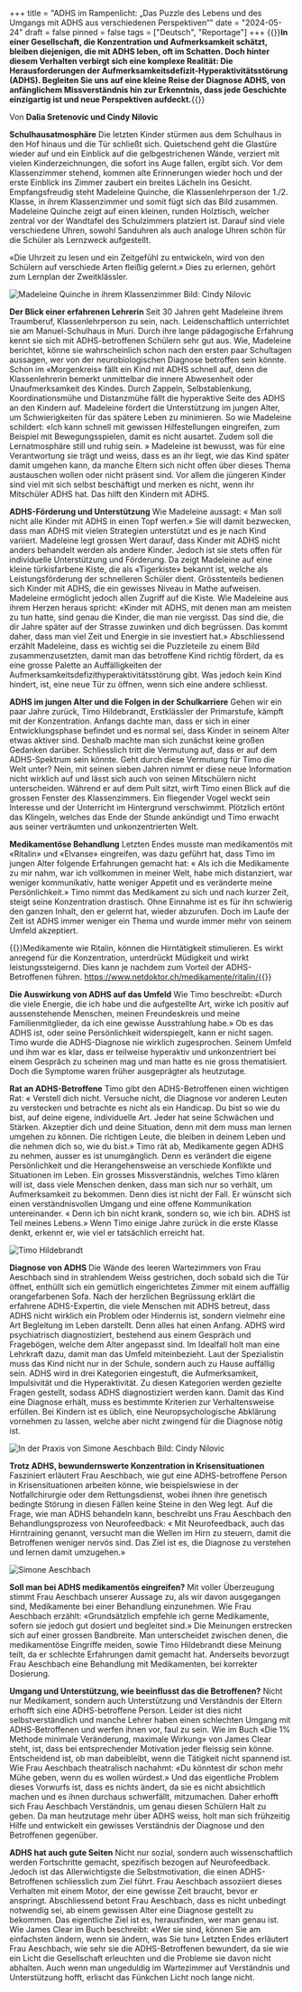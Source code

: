 +++
title = "ADHS im Rampenlicht: „Das Puzzle des Lebens und des Umgangs mit ADHS aus verschiedenen Perspektiven“"
date = "2024-05-24"
draft = false
pinned = false
tags = ["Deutsch", "Reportage"]
+++
{{<lead>}}**In einer Gesellschaft, die Konzentration und Aufmerksamkeit schätzt, bleiben diejenigen, die mit ADHS leben, oft im Schatten. Doch hinter diesem Verhalten verbirgt sich eine komplexe Realität: Die Herausforderungen der Aufmerksamkeitsdefizit-Hyperaktivitätsstörung (ADHS). Begleiten Sie uns auf eine kleine Reise der Diagnose ADHS, von anfänglichem Missverständnis hin zur Erkenntnis, dass jede Geschichte einzigartig ist und neue Perspektiven aufdeckt.**{{</lead>}}



Von **Dalia Sretenovic und Cindy Nilovic**

**Schulhausatmosphäre** 
Die letzten Kinder stürmen aus dem Schulhaus in den Hof hinaus und die Tür schließt sich. Quietschend geht die Glastüre wieder auf und ein Einblick auf die gelbgestrichenen Wände, verziert mit vielen Kinderzeichnungen, die sofort ins Auge fallen, ergibt sich. Vor dem Klassenzimmer stehend, kommen alte Erinnerungen wieder hoch und der erste Einblick ins Zimmer zaubert ein breites Lächeln ins Gesicht. Empfangsfreudig steht Madeleine Quinche, die Klassenlehrperson der 1./2. Klasse, in ihrem Klassenzimmer und somit fügt sich das Bild zusammen. Madeleine Quinche zeigt auf einen kleinen, runden Holztisch, welcher zentral vor der Wandtafel des Schulzimmers platziert ist. Darauf sind viele verschiedene Uhren, sowohl Sanduhren als auch analoge Uhren schön für die Schüler als Lernzweck aufgestellt.

«Die Uhrzeit zu lesen und ein Zeitgefühl zu entwickeln, wird von den Schülern auf verschiede Arten fleißig gelernt.»
Dies zu erlernen, gehört zum Lernplan der Zweitklässler.

![Madeleine Quinche in ihrem Klassenzimmer Bild: Cindy Nilovic](madeleine-quinche-1-.jpg)

**Der Blick einer erfahrenen Lehrerin**
Seit 30 Jahren geht Madeleine ihrem Traumberuf, Klassenlehrperson zu sein, nach. Leidenschaftlich unterrichtet sie am Manuel-Schulhaus in Muri. Durch ihre lange pädagogische Erfahrung kennt sie sich mit ADHS-betroffenen Schülern sehr gut aus. Wie, Madeleine berichtet, könne sie wahrscheinlich schon nach den ersten paar Schultagen aussagen, wer von der neurobiologischen Diagnose betroffen sein könnte. Schon im «Morgenkreis» fällt ein Kind mit ADHS schnell auf, denn die Klassenlehrerin bemerkt unmittelbar die innere Abwesenheit oder Unaufmerksamkeit des Kindes. Durch Zappeln, Selbstablenkung, Koordinationsmühe und Distanzmühe fällt die hyperaktive Seite des ADHS an den Kindern auf. Madeleine fördert die Unterstützung im jungen Alter, um Schwierigkeiten für das spätere Leben zu minimieren. So wie Madeleine schildert: «Ich kann schnell mit gewissen Hilfestellungen eingreifen, zum Beispiel mit Bewegungsspielen, damit es nicht ausartet. Zudem soll die Lernatmosphäre still und ruhig sein. » Madeleine ist bewusst, was für eine Verantwortung sie trägt und weiss, dass es an ihr liegt, wie das Kind später damit umgehen kann, da manche Eltern sich nicht offen über dieses Thema austauschen wollen oder nicht präsent sind. Vor allem die jüngeren Kinder sind viel mit sich selbst beschäftigt und merken es nicht, wenn ihr Mitschüler ADHS hat. Das hilft den Kindern mit ADHS. 

**ADHS-Förderung und Unterstützung** 
Wie Madeleine aussagt: « Man soll nicht alle Kinder mit ADHS in einen Topf werfen.» Sie will damit bezwecken, dass man ADHS mit vielen Strategien unterstützt und es je nach Kind variiert. Madeleine legt grossen Wert darauf, dass Kinder mit ADHS nicht anders behandelt werden als andere Kinder. Jedoch ist sie stets offen für individuelle Unterstützung und Förderung. Da zeigt Madeleine auf eine kleine türkisfarbene Kiste, die als «Tigerkiste» bekannt ist, welche als Leistungsförderung der schnelleren Schüler dient. Grösstenteils bedienen sich Kinder mit ADHS, die ein gewisses Niveau in Mathe aufweisen. Madeleine ermöglicht jedoch allen Zugriff auf die Kiste. Wie Madeleine aus ihrem Herzen heraus spricht: «Kinder mit ADHS, mit denen man am meisten zu tun hatte, sind genau die Kinder, die man nie vergisst. Das sind die, die dir Jahre später auf der Strasse zuwinken und dich begrüssen. Das kommt daher, dass man viel Zeit und Energie in sie investiert hat.» Abschliessend erzählt Madeleine, dass es wichtig sei die Puzzleteile zu einem Bild zusammenzusetzten, damit man das betroffene Kind richtig fördert, da es eine grosse Palette an Auffälligkeiten der Aufmerksamkeitsdefizithyperaktivitätsstörung gibt. Was jedoch kein Kind hindert, ist, eine neue Tür zu öffnen, wenn sich eine andere schliesst.

**ADHS im jungen Alter und die Folgen in der Schulkarriere** 
Gehen wir ein paar Jahre zurück, Timo Hildebrandt, Erstklässler der Primarstufe, kämpft mit der Konzentration. Anfangs dachte man, dass er sich in einer Entwicklungsphase befindet und es normal sei, dass Kinder in seinem Alter etwas aktiver sind. Deshalb machte man sich zunächst keine großen Gedanken darüber. Schliesslich tritt die Vermutung auf, dass er auf dem ADHS-Spektrum sein könnte. Geht durch diese Vermutung für Timo die Welt unter? Nein, mit seinen sieben Jahren nimmt er diese neue Information nicht wirklich auf und lässt sich auch von seinen Mitschülern nicht unterscheiden. Während er auf dem Pult sitzt, wirft Timo einen Blick auf die grossen Fenster des Klassenzimmers. Ein fliegender Vogel weckt sein Interesse und der Unterricht im Hintergrund verschwimmt. Plötzlich ertönt das Klingeln, welches das Ende der Stunde ankündigt und Timo erwacht aus seiner verträumten und unkonzentrierten Welt.

**Medikamentöse Behandlung** 
Letzten Endes musste man medikamentös mit «Ritalin» und «Elvanse» eingreifen, was dazu geführt hat, dass Timo im jungen Alter folgende Erfahrungen gemacht hat: « Als ich die Medikamente zu mir nahm, war ich vollkommen in meiner Welt, habe mich distanziert, war weniger kommunikativ, hatte weniger Appetit und es veränderte meine Persönlichkeit.» 
Timo nimmt das Medikament zu sich und nach kurzer Zeit, steigt seine Konzentration drastisch. Ohne Einnahme ist es für ihn schwierig den ganzen Inhalt, den er gelernt hat, wieder abzurufen. Doch im Laufe der Zeit ist ADHS immer weniger ein Thema und wurde immer mehr von seinem Umfeld akzeptiert.

{{<box>}}Medikamente wie Ritalin, können die Hirntätigkeit stimulieren. Es wirkt anregend für die Konzentration, unterdrückt Müdigkeit und wirkt leistungssteigernd. Dies kann je nachdem zum Vorteil der ADHS-Betroffenen führen.
https://www.netdoktor.ch/medikamente/ritalin/{{</box>}}

**Die Auswirkung von ADHS auf das Umfeld** 
Wie Timo beschreibt: «Durch die viele Energie, die ich habe und die aufgestellte Art, wirke ich positiv auf aussenstehende Menschen, meinen Freundeskreis und meine Familienmitglieder, da ich eine gewisse Ausstrahlung habe.» Ob es das ADHS ist, oder seine Persönlichkeit widerspiegelt, kann er nicht sagen. Timo wurde die ADHS-Diagnose nie wirklich zugesprochen. Seinem Umfeld und ihm war es klar, dass er teilweise hyperaktiv und unkonzentriert bei einem Gespräch zu scheinen mag und man hatte es nie gross thematisiert. Doch die Symptome waren früher ausgeprägter als heutzutage. 

**Rat an ADHS-Betroffene** 
Timo gibt den ADHS-Betroffenen einen wichtigen Rat: « Verstell dich nicht. Versuche nicht, die Diagnose vor anderen Leuten zu verstecken und betrachte es nicht als ein Handicap. Du bist so wie du bist, auf deine eigene, individuelle Art. Jeder hat seine Schwächen und Stärken. Akzeptier dich und deine Situation, denn mit dem muss man lernen umgehen zu können. Die richtigen Leute, die bleiben in deinem Leben und die nehmen dich so, wie du bist.» Timo rät ab, Medikamente gegen ADHS zu nehmen, ausser es ist unumgänglich. Denn es verändert die eigene Persönlichkeit und die Herangehensweise an verschiede Konflikte und Situationen im Leben. Ein grosses Missverständnis, welches Timo klären will ist, dass viele Menschen denken, dass man sich nur so verhält, um Aufmerksamkeit zu bekommen. Denn dies ist nicht der Fall. Er wünscht sich einen verständnisvollen Umgang und eine offene Kommunikation untereinander. « Denn ich bin nicht krank, sondern so, wie ich bin. ADHS ist Teil meines Lebens.» Wenn Timo einige Jahre zurück in die erste Klasse denkt, erkennt er, wie viel er tatsächlich erreicht hat.

![Timo Hildebrandt ](hildi.jpg)

**Diagnose von ADHS**
Die Wände des leeren Wartezimmers von Frau Aeschbach sind in strahlendem Weiss gestrichen, doch sobald sich die Tür öffnet, enthüllt sich ein gemütlich eingerichtetes Zimmer mit einem auffällig orangefarbenen Sofa. Nach der herzlichen Begrüssung erklärt die erfahrene ADHS-Expertin, die viele Menschen mit ADHS betreut, dass ADHS nicht wirklich ein Problem oder Hindernis ist, sondern vielmehr eine Art Begleitung im Leben darstellt. Denn alles hat einen Anfang. ADHS wird psychiatrisch diagnostiziert, bestehend aus einem Gespräch und Fragebögen, welche dem Alter angepasst sind. Im Idealfall holt man eine Lehrkraft dazu, damit man das Umfeld miteinbezieht. Laut der Spezialistin muss das Kind nicht nur in der Schule, sondern auch zu Hause auffällig sein. ADHS wird in drei Kategorien eingestuft, die Aufmerksamkeit, Impulsivität und die Hyperaktivität. Zu diesen Kategorien werden gezielte Fragen gestellt, sodass ADHS diagnostiziert werden kann. Damit das Kind eine Diagnose erhält, muss es bestimmte Kriterien zur Verhaltensweise erfüllen. Bei Kindern ist es üblich, eine Neuropsychologische Abklärung vornehmen zu lassen, welche aber nicht zwingend für die Diagnose nötig ist.

![In der Praxis von Simone Aeschbach Bild: Cindy Nilovic](praxis-simone.jpg)

**Trotz ADHS, bewundernswerte Konzentration in Krisensituationen** 
Fasziniert erläutert Frau Aeschbach, wie gut eine ADHS-betroffene Person in Krisensituationen arbeiten könne, wie beispielswiese in der Notfallchirurgie oder dem Rettungsdienst, wobei ihnen ihre genetisch bedingte Störung in diesen Fällen keine Steine in den Weg legt. Auf die Frage, wie man ADHS behandeln kann, beschreibt uns Frau Aeschbach den Behandlungsprozess von Neurofeedback: « Mit Neurofeedback, auch das Hirntraining genannt, versucht man die Wellen im Hirn zu steuern, damit die Betroffenen weniger nervös sind. Das Ziel ist es, die Diagnose zu verstehen und lernen damit umzugehen.» 

![Simone Aeschbach](simome.jpg)

**Soll man bei ADHS medikamentös eingreifen?**
Mit voller Überzeugung stimmt Frau Aeschbach unserer Aussage zu, als wir davon ausgegangen sind, Medikamente bei einer Behandlung einzunehmen. Wie Frau Aeschbach erzählt: «Grundsätzlich empfehle ich gerne Medikamente, sofern sie jedoch gut dosiert und begleitet sind.» Die Meinungen erstrecken sich auf einer grossen Bandbreite. Man unterscheidet zwischen denen, die medikamentöse Eingriffe meiden, sowie Timo Hildebrandt diese Meinung teilt, da er schlechte Erfahrungen damit gemacht hat. Anderseits bevorzugt Frau Aeschbach eine Behandlung mit Medikamenten, bei korrekter Dosierung. 

**Umgang und Unterstützung, wie beeinflusst das die Betroffenen?**
Nicht nur Medikament, sondern auch Unterstützung und Verständnis der Eltern erhofft sich eine ADHS-betroffene Person. Leider ist dies nicht selbstverständlich und manche Lehrer haben einen schlechten Umgang mit ADHS-Betroffenen und werfen ihnen vor, faul zu sein. Wie im Buch «Die 1% Methode minimale Veränderung, maximale Wirkung» von James Clear steht, ist, dass bei entsprechender Motivation jeder fleissig sein könne. Entscheidend ist, ob man dabeibleibt, wenn die Tätigkeit nicht spannend ist.
Wie Frau Aeschbach theatralisch nachahmt: «Du könntest dir schon mehr Mühe geben, wenn du es wollen würdest.» Und das eigentliche Problem dieses Vorwurfs ist, dass es nichts ändert, da sie es nicht absichtlich machen und es ihnen durchaus schwerfällt, mitzumachen. Daher erhofft sich Frau Aeschbach Verständnis, um genau diesen Schülern Halt zu geben. Da man heutzutage mehr über ADHS weiss, holt man sich frühzeitig Hilfe und entwickelt ein gewisses Verständnis der Diagnose und den Betroffenen gegenüber. 

**ADHS hat auch gute Seiten**
Nicht nur sozial, sondern auch wissenschaftlich werden Fortschritte gemacht, spezifisch bezogen auf Neurofeedback. Jedoch ist das Allerwichtigste die Selbstmotivation, die einen ADHS-Betroffenen schliesslich zum Ziel führt. Frau Aeschbach assoziiert dieses Verhalten mit einem Motor, der eine gewisse Zeit braucht, bevor er anspringt. Abschliessend betont Frau Aeschbach, dass es nicht unbedingt notwendig sei, ab einem gewissen Alter eine Diagnose gestellt zu bekommen. Das eigentliche Ziel ist es, herausfinden, wer man genau ist. Wie James Clear im Buch beschreibt: «Wer sie sind, können Sie am einfachsten ändern, wenn sie ändern, was Sie tun» Letzten Endes erläutert Frau Aeschbach, wie sehr sie die ADHS-Betroffenen bewundert, da sie wie ein Licht die Gesellschaft erleuchten und die Probleme sie davon nicht abhalten. Auch wenn man ungeduldig im Wartezimmer auf Verständnis und Unterstützung hofft, erlischt das Fünkchen Licht noch lange nicht.